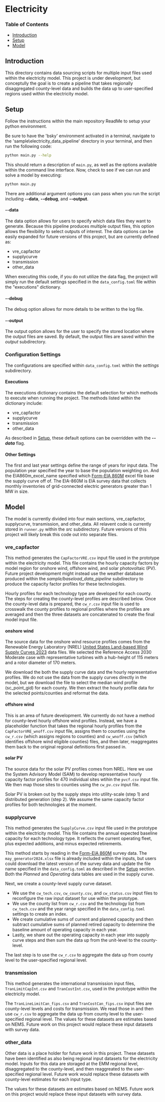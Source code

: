 # Electricity

### Table of Contents

- [Introduction](#introduction)
- [Setup](#setup)
- [Model](#model)

## Introduction

This directory contains data sourcing scripts for multiple input files used within the electricity model. This project is under development, but conceptully the goal is to create a pipeline that takes regionally disaggregated county-level data and builds the data up to user-specified regions used within the electricity model. 

## Setup

Follow the instructions within the main repository ReadMe to setup your python environment. 

Be sure to have the 'bsky' environment activated in a terminal, navigate to the 'sample\electricity_data_pipeline' directory in your terminal, and then run the following code:

```bash
python main.py --help
```

This should return a description of ```main.py```, as well as the options available within the command line interface. Now, check to see if we can run and solve a model by executing:


```bash
python main.py 
```

There are additional argument options you can pass when you run the script including **--data**, **--debug**, and **--output**.

#### --data
The data option allows for users to specify which data files they want to generate. Because this pipeline produces multiple output files, this option allows the flexibility to select outputs of interest. The data options can be easily expanded for future versions of this project, but are currently defined as: 
 - vre_capfactor
 - supplycurve 
 - transmission 
 - other_data 

When executing this code, if you do not utilize the data flag, the project will simply run the default settings specified in the `data_config.toml` file within the "executions" dictionary.   

#### --debug
The debug option allows for more details to be written to the log file. 

#### --output
The output option allows for the user to specify the stored location where the output files are saved. By default, the output files are saved within the *output* subdirectory.


### Configuration Settings
The configurations are specified within `data_config.toml` within the *settings* subdirectory. 

#### Executions
The executions dictionary contains the default selection for which methods to execute when running the project. The methods listed within the dictionary include:
 - vre_capfactor
 - supplycurve 
 - transmission 
 - other_data 

As described in [Setup](#setup), these default options can be overridden with the 
***--data*** flag.

#### Other Settings 
The first and last year settings define the range of years for input data. The population year specified the year to base the population weighting on. And the EIA860m_excel_name specified which [Form-EIA 860M](https://www.eia.gov/electricity/data/eia860m/) excel file base the supply curve off of. The EIA-860M is EIA survey data that collects monthly inventories of grid-connected electric generators greater than 1 MW in size. 

## Model

The model is currently divided into four main sections, vre_capfactor, supplycurve, transmission, and other_data. All relavent code is currently stored in `runner.py` within the *src* subdirectory. Future versions of this project will likely break this code out into separate files.

### vre_capfactor
This method generates the `CapFactorVRE.csv` input file used in the prototype within the electricity model. This file contains the hourly capacity factors by model region for onshore wind, offshore wind, and solar photovoltaic (PV). Future project development might instead use the weather database produced within the *sample/baseload_data_pipeline* subdirectory to produce the capacity factor profiles for these technologies. 

Hourly profiles for each technology type are developed for each county. The steps for creating the county-level profiles are described below. Once the county-level data is prepared, the `cw_r.csv` input file is used to crosswalk the county profiles to regional profiles where the profiles are averaged and then the three datasets are concatenated to create the final model input file. 

#### onshore wind
The source data for the onshore wind resource profiles comes from the Renewable Energy Laboratory (NREL) [United States Land-based Wind Supply Curves 2023](https://data.openei.org/submissions/6119) data files. We selected the Reference Access 2030 Moderate case with representative turbines with a hub-height of 115 meters and a rotor diameter of 170 meters. 

We download the both the supply curve data and the hourly representative profiles. We do not use the data from the supply curves directly in the model, but we download the file to select the median wind profile (sc_point_gid) for each county.  We then extract the hourly profile data for the selected points/counties and reformat the data. 

#### offshore wind
This is an area of future development. We currently do not have a method for county-level hourly offshore wind profiles. Instead, we have a placeholder function that takes the regional hourly profiles from the `CapFactorVRE_wnoff.csv` input file, assigns them to counties using the `cw_r.csv` (which assigns regions to counties) and `cw_wnoff.csv` (which identifies offshore wind eligible counties) files, and then later, reaggregates them back to the original regional definitions first passed in.  

#### solar PV
The source data for the solar PV profiles comes from NREL. Here we use the System Advisory Model (SAM) to develop representative hourly capacity factor profiles for 470 individual sites wtihin the `pvcf.csv` input file. We then map those sites to counties using the `cw_pv.csv` input file. 

Solar PV is broken out by the supply steps into utility-scale (step 1) and distributed generation (step 2). We assume the same capacity factor profiles for both technologies at the moment. 

### supplycurve 
This method generates the `SupplyCurve.csv` input file used in the prototype within the electricity model. This file contains the annual expected baseline capacity for each technology type. It reflects the current operating fleet, plus expected additions, and minus expected retirements. 

This method starts by reading in the [Form-EIA 860M](https://www.eia.gov/electricity/data/eia860m/) survey data. The `may_generator2024.xlsx` file is already included within the inputs, but users could download the latest version of the survey data and update the file name specified in the `data_config.toml` as described in the [Setup](#setup) section. Both the *Planned* and *Operating* data tables are used in the supply curve. 

Next, we create a county-level supply curve dataset. 
 - We use the `cw_tech.csv`, `cw_county.csv`, and `cw_status.csv` input files to reconfigure the raw input dataset for use within the prototype. 
 - We use the county list from `cw_r.csv` and the technology list from `cw_tech.csv` and the year range specified in the `data_config.toml` settings to create an index.
 - We create cumulative sums of current and planned capacity and then subtract cumulative sums of planned retired capacity to determine the baseline amount of operating capacity in each year. 
 - Lastly, we share out the operating capacity in each year into supply curve steps and then sum the data up from the unit-level to the county-level. 

The last step is to use the `cw_r.csv` to aggregate the data up from county level to the user-specified regional level. 

### transmission 
This method generates the international transmission input files, `TranLimitCapInt.csv` and `TranCostInt.csv`, used in the prototype within the electricity model. 

The `TranLineLimitCan_fips.csv` and `TranCostCan_fips.csv` input files are county-level levels and costs for transmission. We read those in and then use `cw_r.csv` to aggregate the data up from county level to the user-specified regional level. The values for these datasets are estimates based on NEMS. Future work on this project would replace these input datasets with survey data. 

### other_data 

Other data is a place holder for future work in this project. These datasets have been identified as also being regional input datasets for the electricity model. Inputs for this data are storaged at the EMM regional level, disaggregated to the county-level, and then reaggreated to the user-specified regional level. Future work would replace these datasets with county-level estimates for each input type. 

The values for these datasets are estimates based on NEMS. Future work on this project would replace these input datasets with survey data.